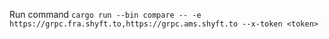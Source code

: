 Run command
```cargo run --bin compare -- -e https://grpc.fra.shyft.to,https://grpc.ams.shyft.to --x-token <token>```

